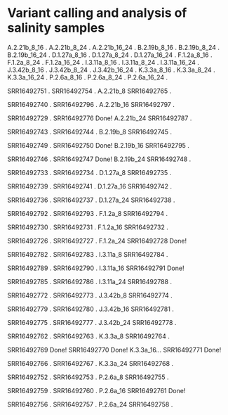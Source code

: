 # Variant calling and analysis of salinity samples

A.2.21b_8_16	.
A.2.21b_8_24	.
A.2.21b_16_24	.
B.2.19b_8_16	.
B.2.19b_8_24	.
B.2.19b_16_24	.
D.1.27a_8_16	.
D.1.27a_8_24	.
D.1.27a_16_24	.
F.1.2a_8_16	.
F.1.2a_8_24	.
F.1.2a_16_24	.
I.3.11a_8_16	.
I.3.11a_8_24	.
I.3.11a_16_24	.
J.3.42b_8_16	.
J.3.42b_8_24	.
J.3.42b_16_24	.
K.3.3a_8_16	.
K.3.3a_8_24	.
K.3.3a_16_24	.
P.2.6a_8_16	.
P.2.6a_8_24	.
P.2.6a_16_24	.

SRR16492751	.
SRR16492754	.	A.2.21b_8
SRR16492765	.

SRR16492740	.
SRR16492796	.	A.2.21b_16
SRR16492797	.

SRR16492729	.
SRR16492776	Done!	A.2.21b_24
SRR16492787	.

SRR16492743	.
SRR16492744	.	B.2.19b_8
SRR16492745	.

SRR16492749	.
SRR16492750	Done!	B.2.19b_16
SRR16492795	.

SRR16492746	.
SRR16492747	Done!	B.2.19b_24
SRR16492748	.

SRR16492733	.
SRR16492734	.	D.1.27a_8
SRR16492735	.

SRR16492739	.
SRR16492741	.	D.1.27a_16
SRR16492742	.

SRR16492736	.
SRR16492737	.	D.1.27a_24
SRR16492738	.

SRR16492792	.
SRR16492793	.	F.1.2a_8
SRR16492794	.

SRR16492730	.
SRR16492731	.	F.1.2a_16
SRR16492732	.

SRR16492726	.
SRR16492727	.	F.1.2a_24
SRR16492728	Done!

SRR16492782	.
SRR16492783	.	I.3.11a_8
SRR16492784	.

SRR16492789	.
SRR16492790	.	I.3.11a_16
SRR16492791	Done!

SRR16492785	.
SRR16492786	.	I.3.11a_24
SRR16492788	.

SRR16492772	.
SRR16492773	.	J.3.42b_8
SRR16492774	.

SRR16492779	.
SRR16492780	.	J.3.42b_16
SRR16492781	.

SRR16492775	.
SRR16492777	.	J.3.42b_24
SRR16492778	.

SRR16492762	.
SRR16492763	.	K.3.3a_8
SRR16492764	.

SRR16492769	Done!
SRR16492770	Done!	K.3.3a_16...
SRR16492771	Done!

SRR16492766	.
SRR16492767	.	K.3.3a_24
SRR16492768	.

SRR16492752	.
SRR16492753	.	P.2.6a_8
SRR16492755	.

SRR16492759	.
SRR16492760	.	P.2.6a_16
SRR16492761	Done!

SRR16492756	.
SRR16492757	.	P.2.6a_24
SRR16492758	.
